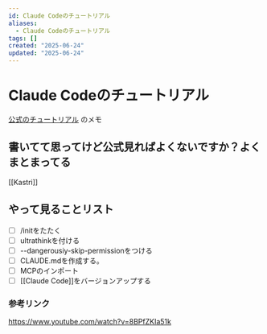 ```yaml
---
id: Claude Codeのチュートリアル
aliases:
  - Claude Codeのチュートリアル
tags: []
created: "2025-06-24"
updated: "2025-06-24"
---
```

# Claude Codeのチュートリアル

[公式のチュートリアル](https://docs.anthropic.com/ja/docs/claude-code/tutorials)
のメモ

## 書いてて思ってけど公式見ればよくないですか？よくまとまってる

[[Kastri]]

## やって見ることリスト

- [ ] /initをたたく
- [ ] ultrathinkを付ける
- [ ] --dangerousiy-skip-permissionをつける
- [ ] CLAUDE.mdを作成する。
- [ ] MCPのインポート
- [ ] [[Claude Code]]をバージョンアップする

### 参考リンク
https://www.youtube.com/watch?v=8BPfZKIa51k
